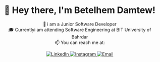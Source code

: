 <h1 align="center">👋 Hey there, I'm Betelhem Damtew!</h1>
<p align="center">
  🌱 i am a Junior Software Developer  <br>
  🎓 Currentlyi am attending Software Engineering at BIT University of Bahrdar <br>
  📫 You can reach me at:
</p>

<p align="center">
  <a href="https://www.linkedin.com/in/Betelhem Damtew" target="_blank">
    <img src="https://img.shields.io/badge/LinkedIn-blue?style=for-the-badge&logo=linkedin" alt="LinkedIn">
  </a>
  <a href="https://instagram.com/be_ethel21" target="_blank">
    <img src="https://img.shields.io/badge/Instagram-E4405F?style=for-the-badge&logo=instagram&logoColor=white" alt="Instagram">
  </a>
  <a href="mailto:bettyda2112@gmail.com">
    <img src="https://img.shields.io/badge/Email-D14836?style=for-the-badge&logo=gmail&logoColor=white" alt="Email">
  </a>
</p>

